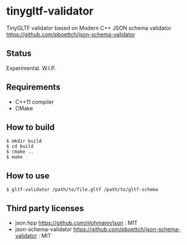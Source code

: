 # tinygltf-validator

TinyGLTF validator based on Modern C++ JSON schema validator https://github.com/pboettch/json-schema-validator

## Status

Experimental. W.I.P.

## Requirements

* C++11 compiler
* CMake

## How to build

```
$ mkdir build
$ cd build
$ cmake ..
$ make
```

## How to use

```
$ gltf-validator /path/to/file.gltf /path/to/gltf-schema
```

## Third party licenses

* json.hpp https://github.com/nlohmann/json : MIT
* json-schema-validator https://github.com/pboettch/json-schema-validator : MIT

